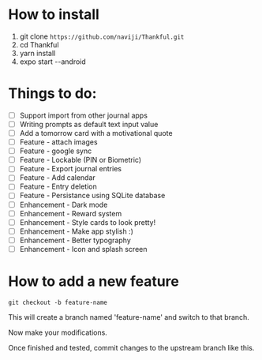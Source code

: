 # How to install
1. git clone ```https://github.com/naviji/Thankful.git```
2. cd Thankful
3. yarn install
4. expo start --android

# Things to do:
- [ ] Support import from other journal apps
- [ ] Writing prompts as default text input value
- [ ] Add a tomorrow card with a motivational quote
- [ ] Feature - attach images
- [ ] Feature - google sync
- [ ] Feature - Lockable (PIN or Biometric)
- [ ] Feature - Export journal entries
- [ ] Feature - Add calendar
- [ ] Feature - Entry deletion
- [ ] Feature - Persistance using SQLite database
- [ ] Enhancement - Dark mode
- [ ] Enhancement - Reward system
- [ ] Enhancement - Style cards to look pretty!
- [ ] Enhancement - Make app stylish :) 
- [ ] Enhancement - Better typography
- [ ] Enhancement - Icon and splash screen

# How to add a new feature
```
git checkout -b feature-name
```

This will create a branch named 'feature-name' and switch to that branch.

Now make your modifications.

Once finished and tested, commit changes to the upstream branch like this.

